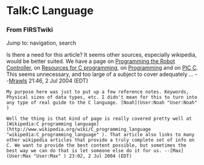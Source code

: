 # Talk:C Language

### From FIRSTwiki

Jump to: navigation, search

Is there a need for this article? It seems other sources, especially
wikipedia, would be better suited. We have a page on [Programming the Robot
Controller](Programming_the_Robot_Controller "Programming the Robot
Controller" ), on [Resources for C
programming](Resources_for_C_programming "Resources for C
programming" ), on [Programming](Programming "Programming" ) and on
[PIC C](PIC_C "PIC C" ). This seems unnecessary, and too large of a
subject to cover adequately ... --[Mrawls](User:Mrawls
"User:Mrawls" ) 21:46, 2 Jul 2004 (EDT)

    My purpose here was just to put up a few reference notes. Keywords, Physical sizes of data types, etc. I didn't mean for this to turn into any type of real guide to the C language. [Noah](User:Noah "User:Noah" )

    Well the thing is that kind of page is really covered pretty well at [Wikipedia:C programming language](http://www.wikipedia.org/wiki/C_programming_language "wikipedia:C_programming_language" ). That article also links to many other wikipedia articles that provide a truly complete set of info on C. We want to provide the best content possible, but sometimes the best way we can do that is let someone else do it for us. --[Max](User:Max "User:Max" ) 23:02, 2 Jul 2004 (EDT) 


